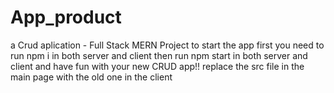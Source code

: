 # App_product
a Crud aplication  - Full Stack MERN Project 
to start the app first you need to run npm i in both server and client
then run npm start in both server and client and have fun with your new CRUD app!!
 replace the src file in the main page with the old one in the client 
